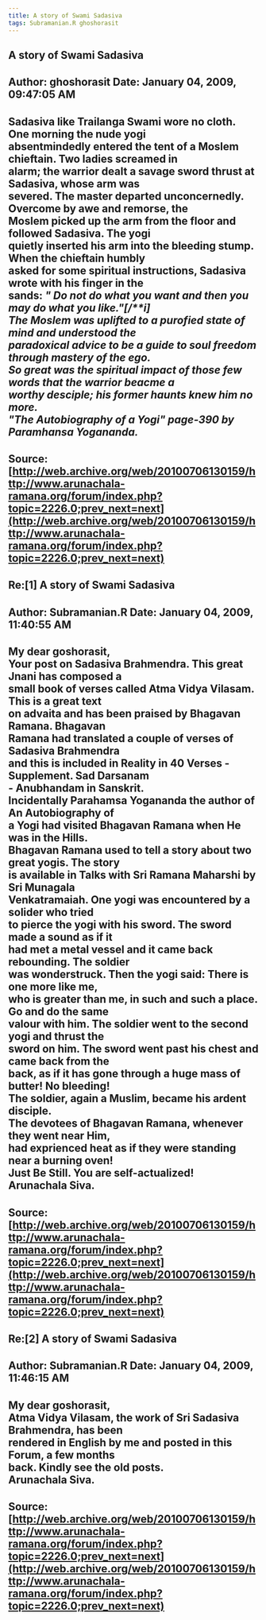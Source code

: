 ```yaml
--- 
title: A story of Swami Sadasiva   
tags: Subramanian.R ghoshorasit  
---  
```

## A story of Swami Sadasiva  
Author: ghoshorasit         Date: January 04, 2009, 09:47:05 AM  
---  
Sadasiva like Trailanga Swami wore no cloth. One morning the nude yogi  
absentmindedly entered the tent of a Moslem chieftain. Two ladies screamed in  
alarm; the warrior dealt a savage sword thrust at Sadasiva, whose arm was  
severed. The master departed unconcernedly. Overcome by awe and remorse, the  
Moslem picked up the arm from the floor and followed Sadasiva. The yogi  
quietly inserted his arm into the bleeding stump. When the chieftain humbly  
asked for some spiritual instructions, Sadasiva wrote with his finger in the  
sands: _" Do not do what you want and then you may do what you like."[/**i]   
The Moslem was uplifted to a purofied state of mind and understood the  
paradoxical advice to be a guide to soul freedom through mastery of the ego.  
So great was the spiritual impact of those few words that the warrior beacme a  
worthy desciple; his former haunts knew him no more.   
"The Autobiography of a Yogi" page-390 by Paramhansa Yogananda._
 ---  
Source:[http://web.archive.org/web/20100706130159/http://www.arunachala-ramana.org/forum/index.php?topic=2226.0;prev_next=next](http://web.archive.org/web/20100706130159/http://www.arunachala-ramana.org/forum/index.php?topic=2226.0;prev_next=next)   
---  

## Re:[1] A story of Swami Sadasiva  
Author: Subramanian.R       Date: January 04, 2009, 11:40:55 AM  
---  
My dear goshorasit,   
Your post on Sadasiva Brahmendra. This great Jnani has composed a   
small book of verses called Atma Vidya Vilasam. This is a great text   
on advaita and has been praised by Bhagavan Ramana. Bhagavan   
Ramana had translated a couple of verses of Sadasiva Brahmendra   
and this is included in Reality in 40 Verses - Supplement. Sad Darsanam   
\- Anubhandam in Sanskrit.   
Incidentally Parahamsa Yogananda the author of An Autobiography of   
a Yogi had visited Bhagavan Ramana when He was in the Hills.   
Bhagavan Ramana used to tell a story about two great yogis. The story   
is available in Talks with Sri Ramana Maharshi by Sri Munagala   
Venkatramaiah. One yogi was encountered by a solider who tried   
to pierce the yogi with his sword. The sword made a sound as if it   
had met a metal vessel and it came back rebounding. The soldier   
was wonderstruck. Then the yogi said: There is one more like me,   
who is greater than me, in such and such a place. Go and do the same   
valour with him. The soldier went to the second yogi and thrust the   
sword on him. The sword went past his chest and came back from the   
back, as if it has gone through a huge mass of butter! No bleeding!   
The soldier, again a Muslim, became his ardent disciple.   
The devotees of Bhagavan Ramana, whenever they went near Him,   
had exprienced heat as if they were standing near a burning oven!   
Just Be Still. You are self-actualized!   
Arunachala Siva.
 ---  
Source:[http://web.archive.org/web/20100706130159/http://www.arunachala-ramana.org/forum/index.php?topic=2226.0;prev_next=next](http://web.archive.org/web/20100706130159/http://www.arunachala-ramana.org/forum/index.php?topic=2226.0;prev_next=next)   
---  

## Re:[2] A story of Swami Sadasiva  
Author: Subramanian.R       Date: January 04, 2009, 11:46:15 AM  
---  
My dear goshorasit,   
Atma Vidya Vilasam, the work of Sri Sadasiva Brahmendra, has been   
rendered in English by me and posted in this Forum, a few months   
back. Kindly see the old posts.   
Arunachala Siva.
 ---  
Source:[http://web.archive.org/web/20100706130159/http://www.arunachala-ramana.org/forum/index.php?topic=2226.0;prev_next=next](http://web.archive.org/web/20100706130159/http://www.arunachala-ramana.org/forum/index.php?topic=2226.0;prev_next=next)   
---  

